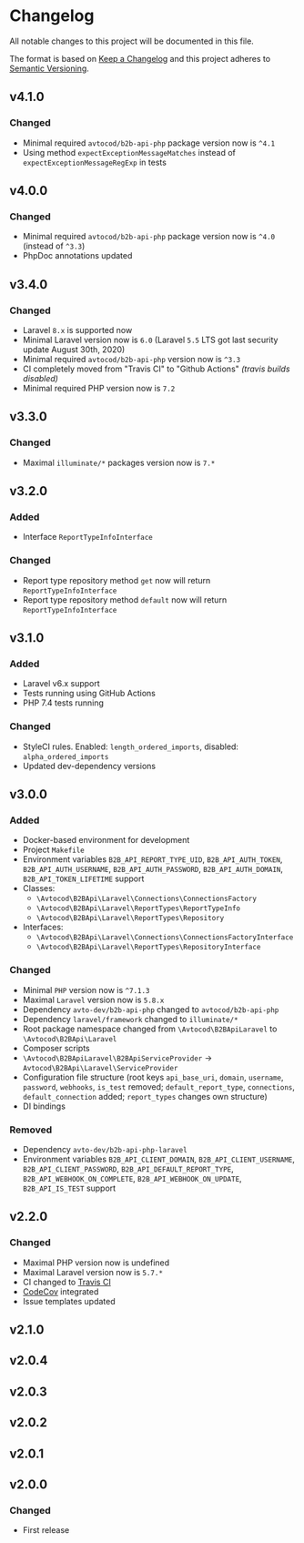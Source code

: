 # Changelog

All notable changes to this project will be documented in this file.

The format is based on [Keep a Changelog][keepachangelog] and this project adheres to [Semantic Versioning][semver].

## v4.1.0

### Changed

- Minimal required `avtocod/b2b-api-php` package version now is `^4.1`
- Using method `expectExceptionMessageMatches` instead of `expectExceptionMessageRegExp` in tests

## v4.0.0

### Changed

- Minimal required `avtocod/b2b-api-php` package version now is `^4.0` (instead of `^3.3`)
- PhpDoc annotations updated

## v3.4.0

### Changed

- Laravel `8.x` is supported now
- Minimal Laravel version now is `6.0` (Laravel `5.5` LTS got last security update August 30th, 2020)
- Minimal required `avtocod/b2b-api-php` version now is `^3.3`
- CI completely moved from "Travis CI" to "Github Actions" _(travis builds disabled)_
- Minimal required PHP version now is `7.2`

## v3.3.0

### Changed

- Maximal `illuminate/*` packages version now is `7.*`

## v3.2.0

### Added

- Interface `ReportTypeInfoInterface`

### Changed

- Report type repository method `get` now will return `ReportTypeInfoInterface`
- Report type repository method `default` now will return `ReportTypeInfoInterface`

## v3.1.0

### Added

- Laravel v6.x support
- Tests running using GitHub Actions
- PHP 7.4 tests running

### Changed

- StyleCI rules. Enabled: `length_ordered_imports`, disabled: `alpha_ordered_imports`
- Updated dev-dependency versions

## v3.0.0

### Added

- Docker-based environment for development
- Project `Makefile`
- Environment variables `B2B_API_REPORT_TYPE_UID`, `B2B_API_AUTH_TOKEN`, `B2B_API_AUTH_USERNAME`, `B2B_API_AUTH_PASSWORD`, `B2B_API_AUTH_DOMAIN`, `B2B_API_TOKEN_LIFETIME` support
- Classes:
  - `\Avtocod\B2BApi\Laravel\Connections\ConnectionsFactory`
  - `\Avtocod\B2BApi\Laravel\ReportTypes\ReportTypeInfo`
  - `\Avtocod\B2BApi\Laravel\ReportTypes\Repository`
- Interfaces:
  - `\Avtocod\B2BApi\Laravel\Connections\ConnectionsFactoryInterface`
  - `\Avtocod\B2BApi\Laravel\ReportTypes\RepositoryInterface`

### Changed

- Minimal `PHP` version now is `^7.1.3`
- Maximal `Laravel` version now is `5.8.x`
- Dependency `avto-dev/b2b-api-php` changed to `avtocod/b2b-api-php`
- Dependency `laravel/framework` changed to `illuminate/*`
- Root package namespace changed from `\Avtocod\B2BApiLaravel` to `\Avtocod\B2BApi\Laravel`
- Composer scripts
- `\Avtocod\B2BApiLaravel\B2BApiServiceProvider` &rarr; `Avtocod\B2BApi\Laravel\ServiceProvider`
- Configuration file structure (root keys `api_base_uri`, `domain`, `username`, `password`, `webhooks`, `is_test` removed; `default_report_type`, `connections`, `default_connection` added; `report_types` changes own structure)
- DI bindings

### Removed

- Dependency `avto-dev/b2b-api-php-laravel`
- Environment variables `B2B_API_CLIENT_DOMAIN`, `B2B_API_CLIENT_USERNAME`, `B2B_API_CLIENT_PASSWORD`, `B2B_API_DEFAULT_REPORT_TYPE`, `B2B_API_WEBHOOK_ON_COMPLETE`, `B2B_API_WEBHOOK_ON_UPDATE`, `B2B_API_IS_TEST` support

## v2.2.0

### Changed

- Maximal PHP version now is undefined
- Maximal Laravel version now is `5.7.*`
- CI changed to [Travis CI][travis]
- [CodeCov][codecov] integrated
- Issue templates updated

[travis]:https://travis-ci.org/
[codecov]:https://codecov.io/

## v2.1.0

## v2.0.4

## v2.0.3

## v2.0.2

## v2.0.1

## v2.0.0

### Changed

- First release

[keepachangelog]:https://keepachangelog.com/en/1.0.0/
[semver]:https://semver.org/spec/v2.0.0.html
